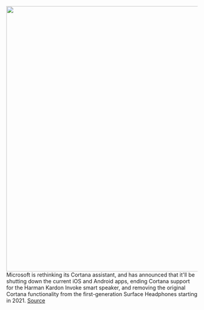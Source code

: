 <img src='https://cdn.vox-cdn.com/thumbor/kkEkK_xiNBHW2u13t97SfBC9wNQ=/0x0:2040x1360/1200x800/filters:focal(857x517:1183x843)/cdn.vox-cdn.com/uploads/chorus_image/image/67139414/acastro_180510_1777_cortana_0002.0.jpg' width='700px' /><br/>
Microsoft is rethinking its Cortana assistant, and has announced that it'll be shutting down the current iOS and Android apps, ending Cortana support for the Harman Kardon Invoke smart speaker, and removing the original Cortana functionality from the first-generation Surface Headphones starting in 2021.
<a href='https://www.theverge.com/2020/7/31/21349827/microsoft-cortana-shutdown-devices-ios-android'> Source <a/>
